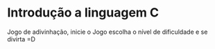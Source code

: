 # Introdução a linguagem C

Jogo de adivinhação, inicie o Jogo escolha o nível de dificuldade e se divirta =D
